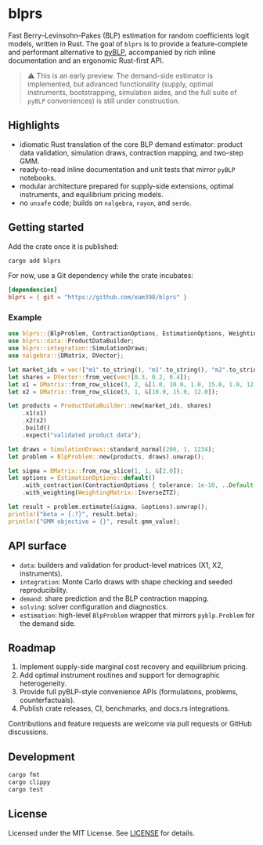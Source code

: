 # blprs

Fast Berry–Levinsohn–Pakes (BLP) estimation for random coefficients logit models, written in Rust. The goal of `blprs` is to provide a feature-complete and performant alternative to [pyBLP](https://github.com/jeffgortmaker/pyblp), accompanied by rich inline documentation and an ergonomic Rust-first API.

> ⚠️ This is an early preview. The demand-side estimator is implemented, but advanced functionality (supply, optimal instruments, bootstrapping, simulation aides, and the full suite of `pyBLP` conveniences) is still under construction.

## Highlights
- idiomatic Rust translation of the core BLP demand estimator: product data validation, simulation draws, contraction mapping, and two-step GMM.
- ready-to-read inline documentation and unit tests that mirror `pyBLP` notebooks.
- modular architecture prepared for supply-side extensions, optimal instruments, and equilibrium pricing models.
- no `unsafe` code; builds on `nalgebra`, `rayon`, and `serde`.

## Getting started
Add the crate once it is published:

```sh
cargo add blprs
```

For now, use a Git dependency while the crate incubates:

```toml
[dependencies]
blprs = { git = "https://github.com/eam398/blprs" }
```

### Example
```rust
use blprs::{BlpProblem, ContractionOptions, EstimationOptions, WeightingMatrix};
use blprs::data::ProductDataBuilder;
use blprs::integration::SimulationDraws;
use nalgebra::{DMatrix, DVector};

let market_ids = vec!["m1".to_string(), "m1".to_string(), "m2".to_string()];
let shares = DVector::from_vec(vec![0.3, 0.2, 0.4]);
let x1 = DMatrix::from_row_slice(3, 2, &[1.0, 10.0, 1.0, 15.0, 1.0, 12.0]);
let x2 = DMatrix::from_row_slice(3, 1, &[10.0, 15.0, 12.0]);

let products = ProductDataBuilder::new(market_ids, shares)
    .x1(x1)
    .x2(x2)
    .build()
    .expect("validated product data");

let draws = SimulationDraws::standard_normal(200, 1, 1234);
let problem = BlpProblem::new(products, draws).unwrap();

let sigma = DMatrix::from_row_slice(1, 1, &[2.0]);
let options = EstimationOptions::default()
    .with_contraction(ContractionOptions { tolerance: 1e-10, ..Default::default() })
    .with_weighting(WeightingMatrix::InverseZTZ);

let result = problem.estimate(&sigma, &options).unwrap();
println!("beta = {:?}", result.beta);
println!("GMM objective = {}", result.gmm_value);
```

## API surface
- `data`: builders and validation for product-level matrices (X1, X2, instruments).
- `integration`: Monte Carlo draws with shape checking and seeded reproducibility.
- `demand`: share prediction and the BLP contraction mapping.
- `solving`: solver configuration and diagnostics.
- `estimation`: high-level `BlpProblem` wrapper that mirrors `pyblp.Problem` for the demand side.

## Roadmap
1. Implement supply-side marginal cost recovery and equilibrium pricing.
2. Add optimal instrument routines and support for demographic heterogeneity.
3. Provide full pyBLP-style convenience APIs (formulations, problems, counterfactuals).
4. Publish crate releases, CI, benchmarks, and docs.rs integrations.

Contributions and feature requests are welcome via pull requests or GitHub discussions.

## Development
```sh
cargo fmt
cargo clippy
cargo test
```

## License
Licensed under the MIT License. See [LICENSE](LICENSE) for details.

